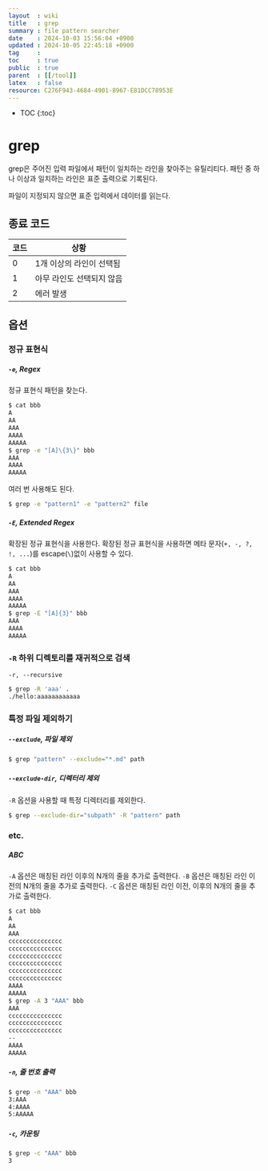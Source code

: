 ```yaml
---
layout  : wiki
title   : grep
summary : file pattern searcher
date    : 2024-10-03 15:56:04 +0900
updated : 2024-10-05 22:45:18 +0900
tag     :
toc     : true
public  : true
parent  : [[/tool]]
latex   : false
resource: C276F943-4684-4901-8967-E81DCC78953E
---
```

* TOC
{:toc}

# grep

grep은 주어진 입력 파일에서 패턴이 일치하는 라인을 찾아주는 유틸리티다.
패턴 중 하나 이상과 일치하는 라인은 표준 출력으로 기록된다.

파일이 지정되지 않으면 표준 입력에서 데이터를 읽는다.

## 종료 코드

| 코드 | 상황                      |
|------|---------------------------|
| 0    | 1개 이상의 라인이 선택됨  |
| 1    | 아무 라인도 선택되지 않음 |
| 2    | 에러 발생                 |

## 옵션

### 정규 표현식

##### `-e`, Regex

정규 표현식 패턴을 찾는다.
```sh
$ cat bbb
A
AA
AAA
AAAA
AAAAA
$ grep -e "[A]\{3\}" bbb
AAA
AAAA
AAAAA
```

여러 번 사용해도 된다.

```sh
$ grep -e "pattern1" -e "pattern2" file
```

##### `-E`, Extended Regex

확장된 정규 표현식을 사용한다.
확장된 정규 표현식을 사용하면 메타 문자(`+, -, ?, !, ...`)를 escape(`\`)없이 사용할 수 있다.
```sh
$ cat bbb
A
AA
AAA
AAAA
AAAAA
$ grep -E "[A]{3}" bbb
AAA
AAAA
AAAAA
```

### `-R` 하위 디렉토리를 재귀적으로 검색
`-r, --recursive`

```sh
$ grep -R 'aaa' .
./hello:aaaaaaaaaaaa
```

### 특정 파일 제외하기
##### `--exclude`, 파일 제외

```sh
$ grep "pattern" --exclude="*.md" path
```

##### `--exclude-dir`, 디렉터리 제외

`-R` 옵션을 사용할 때 특정 디렉터리를 제외한다.

```sh
$ grep --exclude-dir="subpath" -R "pattern" path
```

### etc.

##### ABC
`-A` 옵션은 매칭된 라인 이후의 N개의 줄을 추가로 출력한다.
`-B` 옵션은 매칭된 라인 이전의 N개의 줄을 추가로 출력한다.
`-C` 옵션은 매칭된 라인 이전, 이후의 N개의 줄을 추가로 출력한다.
```sh
$ cat bbb
A
AA
AAA
ccccccccccccccc
ccccccccccccccc
ccccccccccccccc
ccccccccccccccc
ccccccccccccccc
ccccccccccccccc
AAAA
AAAAA
$ grep -A 3 "AAA" bbb
AAA
ccccccccccccccc
ccccccccccccccc
ccccccccccccccc
--
AAAA
AAAAA
```

##### `-n`, 줄 번호 출력

```sh
$ grep -n "AAA" bbb
3:AAA
4:AAAA
5:AAAAA
```

##### `-c`, 카운팅

```sh
$ grep -c "AAA" bbb
3
```
